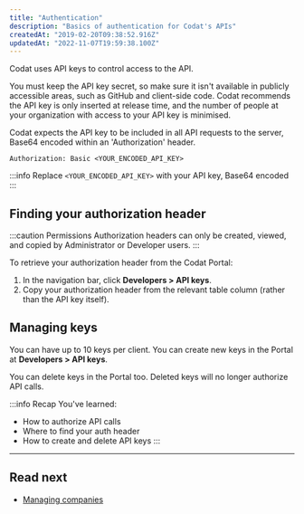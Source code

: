```yaml
---
title: "Authentication"
description: "Basics of authentication for Codat's APIs"
createdAt: "2019-02-20T09:38:52.916Z"
updatedAt: "2022-11-07T19:59:38.100Z"
---
```


Codat uses API keys to control access to the API.

You must keep the API key secret, so make sure it isn't available in publicly accessible areas, such as GitHub and client-side code. Codat recommends the API key is only inserted at release time, and the number of people at your organization with access to your API key is minimised.

Codat expects the API key to be included in all API requests to the server, Base64 encoded within an 'Authorization' header.

`Authorization: Basic <YOUR_ENCODED_API_KEY>`

:::info
Replace <code>\<YOUR_ENCODED_API_KEY\></code> with your API key, Base64 encoded
:::

## Finding your authorization header

:::caution Permissions
Authorization headers can only be created, viewed, and copied by Administrator or Developer users.
:::

To retrieve your authorization header from the Codat Portal:

1. In the navigation bar, click **Developers > API keys**.
2. Copy your authorization header from the relevant table column (rather than the API key itself).

## Managing keys

You can have up to 10 keys per client. You can create new keys in the Portal at **Developers > API keys**.

You can delete keys in the Portal too. Deleted keys will no longer authorize API calls.

:::info Recap
You've learned:
- How to authorize API calls
- Where to find your auth header
- How to create and delete API keys
:::

---

## Read next

- [Managing companies](/using-the-api/managing-companies)